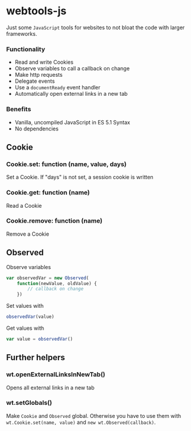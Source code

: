 # webtools-js

Just some `JavaScript` tools for websites to not bloat the code with
larger frameworks.

### Functionality

- Read and write Cookies
- Observe variables to call a callback on change
- Make http requests
- Delegate events
- Use a `documentReady` event handler
- Automatically open external links in a new tab

### Benefits

- Vanilla, uncompiled JavaScript in ES 5.1 Syntax
- No dependencies

## Cookie

### Cookie.set: function (name, value, days)
Set a Cookie. If "days" is not set, a session cookie is written

### Cookie.get: function (name)
Read a Cookie

### Cookie.remove: function (name)
Remove a Cookie

## Observed

Observe variables

```js
var observedVar = new Observed(
    function(newValue, oldValue) { 
        // callback on change 
    })
```

Set values with
```js
observedVar(value)
```

Get values with
```js
var value = observedVar()
```

## Further helpers

### wt.openExternalLinksInNewTab()
Opens all external links in a new tab

### wt.setGlobals()
Make `Cookie` and `Observed` global. Otherwise you have to use them with
`wt.Cookie.set(name, value)` and `new wt.Observed(callback)`.
